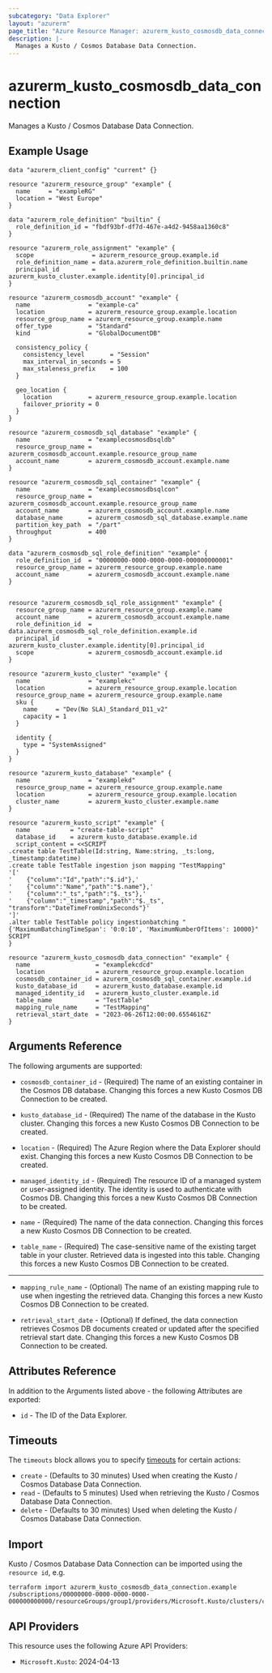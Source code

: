 ```yaml
---
subcategory: "Data Explorer"
layout: "azurerm"
page_title: "Azure Resource Manager: azurerm_kusto_cosmosdb_data_connection"
description: |-
  Manages a Kusto / Cosmos Database Data Connection.
---
```


# azurerm_kusto_cosmosdb_data_connection

Manages a Kusto / Cosmos Database Data Connection.

## Example Usage

```hcl
data "azurerm_client_config" "current" {}

resource "azurerm_resource_group" "example" {
  name     = "exampleRG"
  location = "West Europe"
}

data "azurerm_role_definition" "builtin" {
  role_definition_id = "fbdf93bf-df7d-467e-a4d2-9458aa1360c8"
}

resource "azurerm_role_assignment" "example" {
  scope                = azurerm_resource_group.example.id
  role_definition_name = data.azurerm_role_definition.builtin.name
  principal_id         = azurerm_kusto_cluster.example.identity[0].principal_id
}

resource "azurerm_cosmosdb_account" "example" {
  name                = "example-ca"
  location            = azurerm_resource_group.example.location
  resource_group_name = azurerm_resource_group.example.name
  offer_type          = "Standard"
  kind                = "GlobalDocumentDB"

  consistency_policy {
    consistency_level       = "Session"
    max_interval_in_seconds = 5
    max_staleness_prefix    = 100
  }

  geo_location {
    location          = azurerm_resource_group.example.location
    failover_priority = 0
  }
}

resource "azurerm_cosmosdb_sql_database" "example" {
  name                = "examplecosmosdbsqldb"
  resource_group_name = azurerm_cosmosdb_account.example.resource_group_name
  account_name        = azurerm_cosmosdb_account.example.name
}

resource "azurerm_cosmosdb_sql_container" "example" {
  name                = "examplecosmosdbsqlcon"
  resource_group_name = azurerm_cosmosdb_account.example.resource_group_name
  account_name        = azurerm_cosmosdb_account.example.name
  database_name       = azurerm_cosmosdb_sql_database.example.name
  partition_key_path  = "/part"
  throughput          = 400
}

data "azurerm_cosmosdb_sql_role_definition" "example" {
  role_definition_id  = "00000000-0000-0000-0000-000000000001"
  resource_group_name = azurerm_resource_group.example.name
  account_name        = azurerm_cosmosdb_account.example.name
}


resource "azurerm_cosmosdb_sql_role_assignment" "example" {
  resource_group_name = azurerm_resource_group.example.name
  account_name        = azurerm_cosmosdb_account.example.name
  role_definition_id  = data.azurerm_cosmosdb_sql_role_definition.example.id
  principal_id        = azurerm_kusto_cluster.example.identity[0].principal_id
  scope               = azurerm_cosmosdb_account.example.id
}

resource "azurerm_kusto_cluster" "example" {
  name                = "examplekc"
  location            = azurerm_resource_group.example.location
  resource_group_name = azurerm_resource_group.example.name
  sku {
    name     = "Dev(No SLA)_Standard_D11_v2"
    capacity = 1
  }

  identity {
    type = "SystemAssigned"
  }
}

resource "azurerm_kusto_database" "example" {
  name                = "examplekd"
  resource_group_name = azurerm_resource_group.example.name
  location            = azurerm_resource_group.example.location
  cluster_name        = azurerm_kusto_cluster.example.name
}

resource "azurerm_kusto_script" "example" {
  name           = "create-table-script"
  database_id    = azurerm_kusto_database.example.id
  script_content = <<SCRIPT
.create table TestTable(Id:string, Name:string, _ts:long, _timestamp:datetime)
.create table TestTable ingestion json mapping "TestMapping"
'['
'    {"column":"Id","path":"$.id"},'
'    {"column":"Name","path":"$.name"},'
'    {"column":"_ts","path":"$._ts"},'
'    {"column":"_timestamp","path":"$._ts", "transform":"DateTimeFromUnixSeconds"}'
']'
.alter table TestTable policy ingestionbatching "{'MaximumBatchingTimeSpan': '0:0:10', 'MaximumNumberOfItems': 10000}"
SCRIPT
}

resource "azurerm_kusto_cosmosdb_data_connection" "example" {
  name                  = "examplekcdcd"
  location              = azurerm_resource_group.example.location
  cosmosdb_container_id = azurerm_cosmosdb_sql_container.example.id
  kusto_database_id     = azurerm_kusto_database.example.id
  managed_identity_id   = azurerm_kusto_cluster.example.id
  table_name            = "TestTable"
  mapping_rule_name     = "TestMapping"
  retrieval_start_date  = "2023-06-26T12:00:00.6554616Z"
}
```

## Arguments Reference

The following arguments are supported:

* `cosmosdb_container_id` - (Required) The name of an existing container in the Cosmos DB database. Changing this forces a new Kusto Cosmos DB Connection to be created.

* `kusto_database_id` - (Required) The name of the database in the Kusto cluster. Changing this forces a new Kusto Cosmos DB Connection to be created.

* `location` - (Required) The Azure Region where the Data Explorer should exist. Changing this forces a new Kusto Cosmos DB Connection to be created.

* `managed_identity_id` - (Required) The resource ID of a managed system or user-assigned identity. The identity is used to authenticate with Cosmos DB. Changing this forces a new Kusto Cosmos DB Connection to be created.

* `name` - (Required) The name of the data connection. Changing this forces a new Kusto Cosmos DB Connection to be created.

* `table_name` - (Required) The case-sensitive name of the existing target table in your cluster. Retrieved data is ingested into this table. Changing this forces a new Kusto Cosmos DB Connection to be created.

---

* `mapping_rule_name` - (Optional) The name of an existing mapping rule to use when ingesting the retrieved data. Changing this forces a new Kusto Cosmos DB Connection to be created.

* `retrieval_start_date` - (Optional) If defined, the data connection retrieves Cosmos DB documents created or updated after the specified retrieval start date. Changing this forces a new Kusto Cosmos DB Connection to be created.

## Attributes Reference

In addition to the Arguments listed above - the following Attributes are exported: 

* `id` - The ID of the Data Explorer.

## Timeouts

The `timeouts` block allows you to specify [timeouts](https://www.terraform.io/language/resources/syntax#operation-timeouts) for certain actions:

* `create` - (Defaults to 30 minutes) Used when creating the Kusto / Cosmos Database Data Connection.
* `read` - (Defaults to 5 minutes) Used when retrieving the Kusto / Cosmos Database Data Connection.
* `delete` - (Defaults to 30 minutes) Used when deleting the Kusto / Cosmos Database Data Connection.

## Import

Kusto / Cosmos Database Data Connection can be imported using the `resource id`, e.g.

```shell
terraform import azurerm_kusto_cosmosdb_data_connection.example /subscriptions/00000000-0000-0000-0000-000000000000/resourceGroups/group1/providers/Microsoft.Kusto/clusters/cluster1/databases/database1/dataConnections/dataConnection1
```

## API Providers
<!-- This section is generated, changes will be overwritten -->
This resource uses the following Azure API Providers:

* `Microsoft.Kusto`: 2024-04-13
